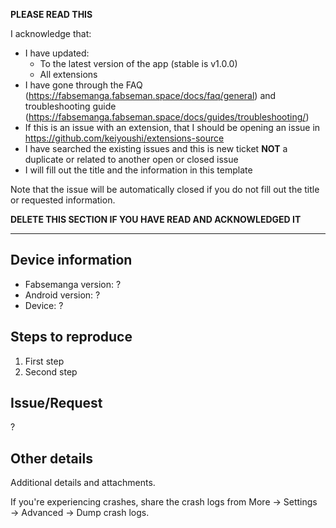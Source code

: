 **PLEASE READ THIS**

I acknowledge that:

- I have updated:
  - To the latest version of the app (stable is v1.0.0)
  - All extensions
- I have gone through the FAQ (https://fabsemanga.fabseman.space/docs/faq/general) and troubleshooting guide (https://fabsemanga.fabseman.space/docs/guides/troubleshooting/)
- If this is an issue with an extension, that I should be opening an issue in https://github.com/keiyoushi/extensions-source
- I have searched the existing issues and this is new ticket **NOT** a duplicate or related to another open or closed issue
- I will fill out the title and the information in this template

Note that the issue will be automatically closed if you do not fill out the title or requested information.

**DELETE THIS SECTION IF YOU HAVE READ AND ACKNOWLEDGED IT**

---

## Device information
* Fabsemanga version: ?
* Android version: ?
* Device: ?

## Steps to reproduce
1. First step
2. Second step

## Issue/Request
?

## Other details
Additional details and attachments.

If you're experiencing crashes, share the crash logs from More → Settings → Advanced → Dump crash logs.
